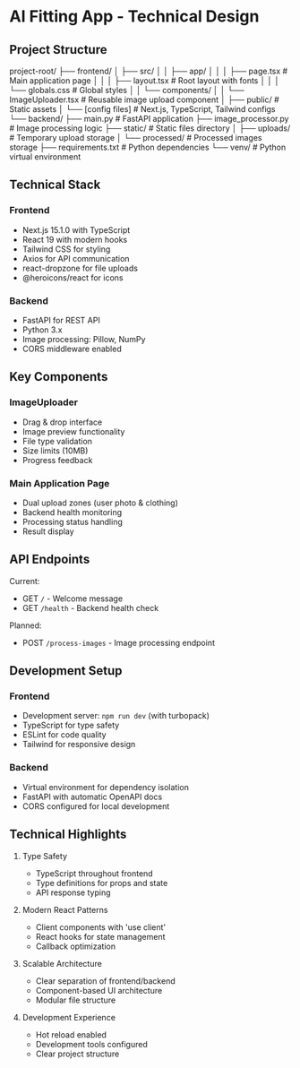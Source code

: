 # AI Fitting App - Technical Design

## Project Structure 
project-root/
├── frontend/
│ ├── src/
│ │ ├── app/
│ │ │ ├── page.tsx # Main application page
│ │ │ ├── layout.tsx # Root layout with fonts
│ │ │ └── globals.css # Global styles
│ │ └── components/
│ │ └── ImageUploader.tsx # Reusable image upload component
│ ├── public/ # Static assets
│ └── [config files] # Next.js, TypeScript, Tailwind configs
└── backend/
   ├── main.py # FastAPI application
   ├── image_processor.py # Image processing logic
   ├── static/ # Static files directory
   │ ├── uploads/ # Temporary upload storage
   │ └── processed/ # Processed images storage
   ├── requirements.txt # Python dependencies
   └── venv/ # Python virtual environment

## Technical Stack

### Frontend
- Next.js 15.1.0 with TypeScript
- React 19 with modern hooks
- Tailwind CSS for styling
- Axios for API communication
- react-dropzone for file uploads
- @heroicons/react for icons

### Backend
- FastAPI for REST API
- Python 3.x
- Image processing: Pillow, NumPy
- CORS middleware enabled

## Key Components

### ImageUploader
- Drag & drop interface
- Image preview functionality
- File type validation
- Size limits (10MB)
- Progress feedback

### Main Application Page
- Dual upload zones (user photo & clothing)
- Backend health monitoring
- Processing status handling
- Result display

## API Endpoints

Current:
- GET `/` - Welcome message
- GET `/health` - Backend health check

Planned:
- POST `/process-images` - Image processing endpoint

## Development Setup

### Frontend
- Development server: `npm run dev` (with turbopack)
- TypeScript for type safety
- ESLint for code quality
- Tailwind for responsive design

### Backend
- Virtual environment for dependency isolation
- FastAPI with automatic OpenAPI docs
- CORS configured for local development

## Technical Highlights

1. Type Safety
   - TypeScript throughout frontend
   - Type definitions for props and state
   - API response typing

2. Modern React Patterns
   - Client components with 'use client'
   - React hooks for state management
   - Callback optimization

3. Scalable Architecture
   - Clear separation of frontend/backend
   - Component-based UI architecture
   - Modular file structure

4. Development Experience
   - Hot reload enabled
   - Development tools configured
   - Clear project structure